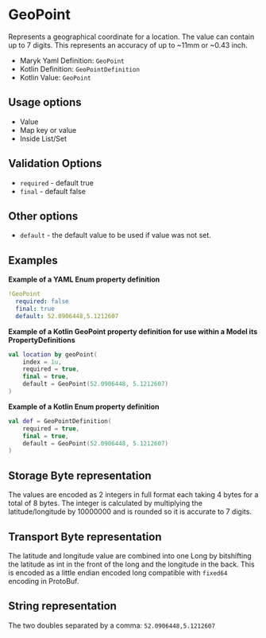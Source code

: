 # GeoPoint
Represents a geographical coordinate for a location. The value can contain up 
to 7 digits. This represents an accuracy of up to ~11mm or ~0.43 inch.

- Maryk Yaml Definition: `GeoPoint`
- Kotlin Definition: `GeoPointDefinition`
- Kotlin Value: `GeoPoint`

## Usage options
- Value
- Map key or value
- Inside List/Set

## Validation Options
- `required` - default true
- `final` - default false

## Other options
- `default` - the default value to be used if value was not set.

## Examples

**Example of a YAML Enum property definition**
```yaml
!GeoPoint
  required: false
  final: true
  default: 52.0906448,5.1212607
```

**Example of a Kotlin GeoPoint property definition for use within a Model its PropertyDefinitions**
```kotlin
val location by geoPoint(
    index = 1u,
    required = true,
    final = true,
    default = GeoPoint(52.0906448, 5.1212607)
)
```

**Example of a Kotlin Enum property definition**
```kotlin
val def = GeoPointDefinition(
    required = true,
    final = true,
    default = GeoPoint(52.0906448, 5.1212607)
)
```

## Storage Byte representation
The values are encoded as 2 integers in full format each taking 4 bytes for a total
of 8 bytes. The integer is calculated by multiplying the latitude/longitude by 10000000
and is rounded so it is accurate to 7 digits.

## Transport Byte representation
The latitude and longitude value are combined into one Long by bitshifting the latitude as int
in the front of the long and the longitude in the back. This is encoded as a little endian
encoded long compatible with `fixed64` encoding in ProtoBuf. 

## String representation
The two doubles separated by a comma: `52.0906448,5.1212607`

